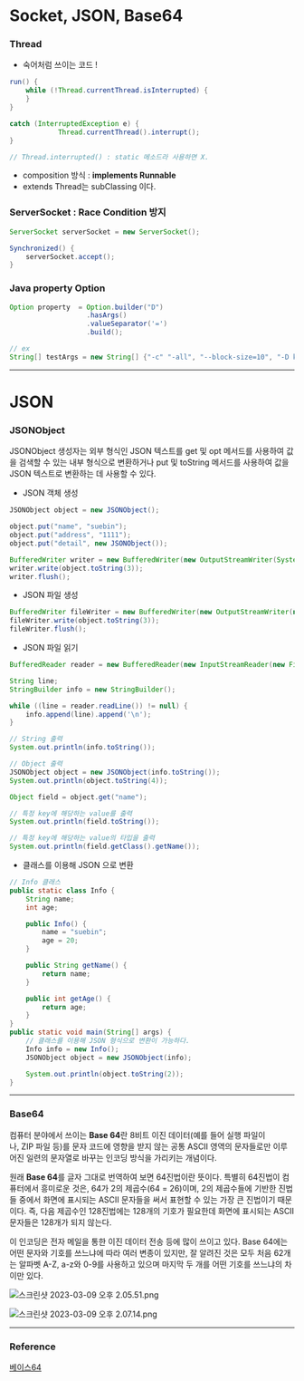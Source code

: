 # Socket, JSON, Base64

### Thread

- 숙어처럼 쓰이는 코드 !

```java
run() {
	while (!Thread.currentThread.isInterrupted) {
	}
}

catch (InterruptedException e) {
            Thread.currentThread().interrupt();
}

// Thread.interrupted() : static 메소드라 사용하면 X.
```

- composition 방식 : **implements Runnable**
- extends Thread는 subClassing 이다.

### ServerSocket : Race Condition 방지

```java
ServerSocket serverSocket = new ServerSocket();

Synchronized() {
	serverSocket.accept();
}
```

### Java property Option

```java
Option property  = Option.builder("D")
                   .hasArgs()
                   .valueSeparator('=')
                   .build();
```

```java
// ex
String[] testArgs = new String[] {"-c" "-all", "--block-size=10", "-D key=value"};
```

---

# JSON

### **JSONObject**

JSONObject 생성자는 외부 형식인 JSON 텍스트를 get 및 opt 메서드를 사용하여 값을 검색할 수 있는 내부 형식으로 변환하거나 put 및 toString 메서드를 사용하여 값을 JSON 텍스트로 변환하는 데 사용할 수 있다.

- JSON 객체 생성

```java
JSONObject object = new JSONObject();

object.put("name", "suebin");
object.put("address", "1111");
object.put("detail", new JSONObject());

BufferedWriter writer = new BufferedWriter(new OutputStreamWriter(System.out));
writer.write(object.toString(3));
writer.flush();
```

- JSON 파일 생성

```java
BufferedWriter fileWriter = new BufferedWriter(new OutputStreamWriter(new FileOutputStream("./info.json")));
fileWriter.write(object.toString(3));
fileWriter.flush();
```

- JSON 파일 읽기

```java
BufferedReader reader = new BufferedReader(new InputStreamReader(new FileInputStream("./info.json")));

String line;
StringBuilder info = new StringBuilder();

while ((line = reader.readLine()) != null) {
    info.append(line).append('\n');
}

// String 출력
System.out.println(info.toString());

// Object 출력
JSONObject object = new JSONObject(info.toString());
System.out.println(object.toString(4));

Object field = object.get("name");

// 특정 key에 해당하는 value를 출력
System.out.println(field.toString());

// 특정 key에 해당하는 value의 타입을 출력
System.out.println(field.getClass().getName());
```

- 클래스를 이용해 JSON 으로 변환

```java
// Info 클래스
public static class Info {
    String name;
    int age;

    public Info() {
        name = "suebin";
        age = 20;
    }

    public String getName() {
        return name;
    }

    public int getAge() {
        return age;
    }
}
public static void main(String[] args) {
    // 클래스를 이용해 JSON 형식으로 변환이 가능하다.
    Info info = new Info();
    JSONObject object = new JSONObject(info);

    System.out.println(object.toString(2));
}
```

---

### Base64

 컴퓨터 분야에서 쓰이는 **Base 64**란 8비트 이진 데이터(예를 들어 실행 파일이나, ZIP 파일 등)를 문자 코드에 영향을 받지 않는 공통 ASCII 영역의 문자들로만 이루어진 일련의 문자열로 바꾸는 인코딩 방식을 가리키는 개념이다.

 원래 **Base 64**를 글자 그대로 번역하여 보면 64진법이란 뜻이다. 특별히 64진법이 컴퓨터에서 흥미로운 것은, 64가 2의 제곱수(64 = 26)이며, 2의 제곱수들에 기반한 진법들 중에서 화면에 표시되는 ASCII 문자들을 써서 표현할 수 있는 가장 큰 진법이기 때문이다. 즉, 다음 제곱수인 128진법에는 128개의 기호가 필요한데 화면에 표시되는 ASCII 문자들은 128개가 되지 않는다.

 이 인코딩은 전자 메일을 통한 이진 데이터 전송 등에 많이 쓰이고 있다. Base 64에는 어떤 문자와 기호를 쓰느냐에 따라 여러 변종이 있지만, 잘 알려진 것은 모두 처음 62개는 알파벳 A-Z, a-z와 0-9를 사용하고 있으며 마지막 두 개를 어떤 기호를 쓰느냐의 차이만 있다.

![스크린샷 2023-03-09 오후 2.05.51.png](https://s3-us-west-2.amazonaws.com/secure.notion-static.com/da9beee8-1775-48ba-a983-dbda454c9477/%EC%8A%A4%ED%81%AC%EB%A6%B0%EC%83%B7_2023-03-09_%EC%98%A4%ED%9B%84_2.05.51.png)

![스크린샷 2023-03-09 오후 2.07.14.png](https://s3-us-west-2.amazonaws.com/secure.notion-static.com/870b7181-dd01-4208-aa15-2d7fa0c027b2/%EC%8A%A4%ED%81%AC%EB%A6%B0%EC%83%B7_2023-03-09_%EC%98%A4%ED%9B%84_2.07.14.png)

---

### Reference

[베이스64](https://ko.wikipedia.org/wiki/베이스64)